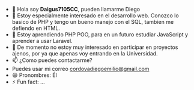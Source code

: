 - 👋 Hola soy <b>Daigus7105CC</b>, pueden llamarme Diego
- 👀 Estoy especialmente interesado en el desarrollo web. Conozco lo basico de PHP y tengo un bueno manejo con el SQL, tambien me defiendo en HTML.
- 🌱 Estoy aprendiendo PHP POO, para en un futuro estudiar JavaScript y aprender a usar Laravel.
- 💞️ De momento no estoy muy interesado en participar en proyectos ajenos, por ya que apenas voy entrando en la Universidad.
- 📫 ¿Como puedes contactarme?
- Puedes usar mi correo cordovadiegoemilio@gmail.com
- 😄 Pronombres: Él
- ⚡ Fun fact: ...

<!---
DiegoCordova7/DiegoCordova7 is a ✨ special ✨ repository because its `README.md` (this file) appears on your GitHub profile.
You can click the Preview link to take a look at your changes.
--->
